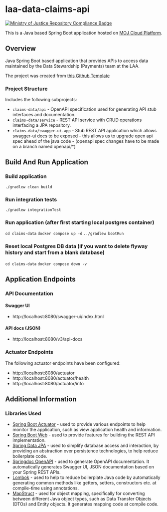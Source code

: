 # laa-data-claims-api
[![Ministry of Justice Repository Compliance Badge](https://github-community.service.justice.gov.uk/repository-standards/api/laa-data-claims-api/badge)](https://github-community.service.justice.gov.uk/repository-standards/laa-data-claims-api)

This is a Java based Spring Boot application hosted on [MOJ Cloud Platform](https://user-guide.cloud-platform.service.justice.gov.uk/documentation/concepts/what-is-the-cloud-platform.html).

## Overview

Java Spring Boot based application that provides APIs to access data maintained by the Data Stewardship (Payments) team at the LAA.

The project was created from [this Github Template](https://github.com/ministryofjustice/laa-spring-boot-microservice-template) 

### Project Structure
Includes the following subprojects:

- `claims-data/api` - OpenAPI specification used for generating API stub interfaces and documentation.
- `claims-data/service` - REST API service with CRUD operations interfacing a JPA repository.
- `claims-data/swagger-ui-app` - Stub REST API application which allows swagger-ui docs to be exposed
                                - this allows us to upgrade open api spec ahead of the java code 
                                - (openapi spec changes have to be made on a branch named openapi/*)

## Build And Run Application

### Build application
`./gradlew clean build`

### Run integration tests

`./gradlew integrationTest`

### Run application (after first starting local postgres container)
`cd claims-data`
`docker compose up -d`
`../gradlew bootRun`

### Reset local Postgres DB data (if you want to delete flyway history and start from a blank database)
`cd claims-data`
`docker compose down -v`

## Application Endpoints

### API Documentation

#### Swagger UI
- http://localhost:8080/swagger-ui/index.html
#### API docs (JSON)
- http://localhost:8080/v3/api-docs

### Actuator Endpoints
The following actuator endpoints have been configured:
- http://localhost:8080/actuator
- http://localhost:8080/actuator/health
- http://localhost:8080/actuator/info

## Additional Information

### Libraries Used
- [Spring Boot Actuator](https://docs.spring.io/spring-boot/reference/actuator/index.html) - used to provide various endpoints to help monitor the application, such as view application health and information.
- [Spring Boot Web](https://docs.spring.io/spring-boot/reference/web/index.html) - used to provide features for building the REST API implementation.
- [Spring Data JPA](https://docs.spring.io/spring-data/jpa/reference/jpa.html) - used to simplify database access and interaction, by providing an abstraction over persistence technologies, to help reduce boilerplate code.
- [Springdoc OpenAPI](https://springdoc.org/) - used to generate OpenAPI documentation. It automatically generates Swagger UI, JSON documentation based on your Spring REST APIs.
- [Lombok](https://projectlombok.org/) - used to help to reduce boilerplate Java code by automatically generating common
  methods like getters, setters, constructors etc. at compile-time using annotations.
- [MapStruct](https://mapstruct.org/) - used for object mapping, specifically for converting between different Java object types, such as Data Transfer Objects (DTOs)
  and Entity objects. It generates mapping code at compile code.


